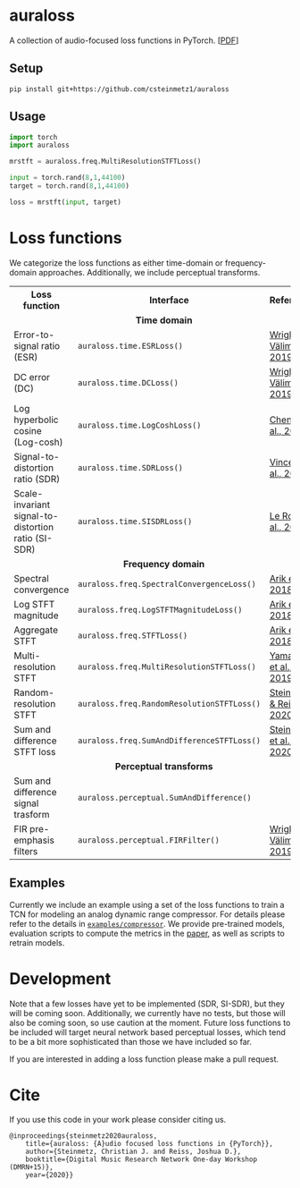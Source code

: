 # auraloss
A collection of audio-focused loss functions in PyTorch. [[PDF](https://www.christiansteinmetz.com/s/DMRN15__auraloss__Audio_focused_loss_functions_in_PyTorch.pdf)]

## Setup

```
pip install git+https://github.com/csteinmetz1/auraloss
```

## Usage

```python
import torch
import auraloss

mrstft = auraloss.freq.MultiResolutionSTFTLoss()

input = torch.rand(8,1,44100)
target = torch.rand(8,1,44100)

loss = mrstft(input, target)
```

# Loss functions

We categorize the loss functions as either time-domain or frequency-domain approaches. 
Additionally, we include perceptual transforms.

<table>
    <tr>
        <th>Loss function</th>
        <th>Interface</th>
        <th>Reference</th>
    </tr>
    <tr>
        <td colspan="3" align="center"><b>Time domain</b></td>
    </tr>
    <tr>
        <td>Error-to-signal ratio (ESR)</td>
        <td><code>auraloss.time.ESRLoss()</code></td>
        <td><a href=https://arxiv.org/abs/1911.08922>Wright & Välimäki, 2019</a></td>
    </tr>
    <tr>
        <td>DC error (DC)</td>
        <td><code>auraloss.time.DCLoss()</code></td>
        <td><a href=https://arxiv.org/abs/1911.08922>Wright & Välimäki, 2019</a></td>
    </tr>
    <tr>
        <td>Log hyperbolic cosine (Log-cosh)</td>
        <td><code>auraloss.time.LogCoshLoss()</code></td>
        <td><a href=https://openreview.net/forum?id=rkglvsC9Ym>Chen et al., 2019</a></td>
    </tr>
    <tr>
        <td>Signal-to-distortion ratio (SDR)</td>
        <td><code>auraloss.time.SDRLoss()</code></td>
        <td><a href=https://ieeexplore.ieee.org/document/1643671>Vincent et al., 2006</a></td>
    </tr>
    <tr>
        <td>Scale-invariant signal-to-distortion <br>  ratio (SI-SDR)</td>
        <td><code>auraloss.time.SISDRLoss()</code></td>
        <td><a href=https://arxiv.org/abs/1811.02508>Le Roux et al., 2018</a></td>
    </tr>
    <tr>
        <td colspan="3" align="center"><b>Frequency domain</b></td>
    </tr>
    <tr>
        <td>Spectral convergence</td>
        <td><code>auraloss.freq.SpectralConvergenceLoss()</code></td>
        <td><a href=https://arxiv.org/abs/1808.06719>Arik et al., 2018</a></td>
    </tr>
    <tr>
        <td>Log STFT magnitude </td>
        <td><code>auraloss.freq.LogSTFTMagnitudeLoss()</code></td>
        <td><a href=https://arxiv.org/abs/1808.06719>Arik et al., 2018</a></td>
    </tr>
    <tr>
        <td>Aggregate STFT</td>
        <td><code>auraloss.freq.STFTLoss()</code></td>
        <td><a href=https://arxiv.org/abs/1808.06719>Arik et al., 2018</a></td>
    </tr>
    <tr>
        <td>Multi-resolution STFT</td>
        <td><code>auraloss.freq.MultiResolutionSTFTLoss()</code></td>
        <td><a href=https://arxiv.org/abs/1910.11480>Yamamoto et al., 2019</a></td>
    </tr>
    <tr>
        <td>Random-resolution STFT</td>
        <td><code>auraloss.freq.RandomResolutionSTFTLoss()</code></td>
        <td><a href=https://www.christiansteinmetz.com/s/DMRN15__auraloss__Audio_focused_loss_functions_in_PyTorch.pdf>Steinmetz & Reiss, 2020</a></td>
    </tr>
    <tr>
        <td>Sum and difference STFT loss</td>
        <td><code>auraloss.freq.SumAndDifferenceSTFTLoss()</code></td>
        <td><a href=https://arxiv.org/abs/2010.10291>Steinmetz et al., 2020</a></td>
    </tr>
    <tr>
        <td colspan="3" align="center"><b>Perceptual transforms</b></td>
    </tr>
    <tr>
        <td>Sum and difference signal trasform</td>
        <td><code>auraloss.perceptual.SumAndDifference()</code></td>
        <td><a href=#></a></td>
    <tr>
    <tr>
        <td>FIR pre-emphasis filters</td>
        <td><code>auraloss.perceptual.FIRFilter()</code></td>
        <td><a href=https://arxiv.org/abs/1911.08922>Wright & Välimäki, 2019</a></td>
    </tr>
</table>

## Examples

Currently we include an example using a set of the loss functions to train a TCN for modeling an analog dynamic range compressor. 
For details please refer to the details in [`examples/compressor`](examples/compressor). 
We provide pre-trained models, evaluation scripts to compute the metrics in the [paper](https://www.christiansteinmetz.com/s/DMRN15__auraloss__Audio_focused_loss_functions_in_PyTorch.pdf), as well as scripts to retrain models. 

# Development

Note that a few losses have yet to be implemented (SDR, SI-SDR), but they will be coming soon.
Additionally, we currently have no tests, but those will also be coming soon, so use caution at the moment. 
Future loss functions to be included will target neural network based perceptual losses, 
which tend to be a bit more sophisticated than those we have included so far. 

If you are interested in adding a loss function please make a pull request. 

# Cite
If you use this code in your work please consider citing us.
```
@inproceedings{steinmetz2020auraloss,
    title={auraloss: {A}udio focused loss functions in {PyTorch}},
    author={Steinmetz, Christian J. and Reiss, Joshua D.},
    booktitle={Digital Music Research Network One-day Workshop (DMRN+15)},
    year={2020}}
```
